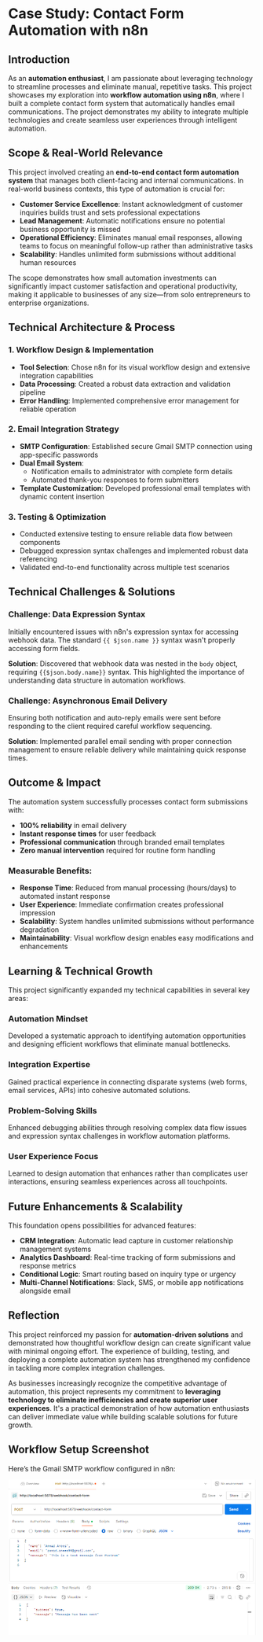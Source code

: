 # Case Study: Contact Form Automation with n8n

## Introduction
As an **automation enthusiast**, I am passionate about leveraging technology to streamline processes and eliminate manual, repetitive tasks. This project showcases my exploration into **workflow automation using n8n**, where I built a complete contact form system that automatically handles email communications. The project demonstrates my ability to integrate multiple technologies and create seamless user experiences through intelligent automation.

## Scope & Real-World Relevance
This project involved creating an **end-to-end contact form automation system** that manages both client-facing and internal communications. In real-world business contexts, this type of automation is crucial for:

- **Customer Service Excellence**: Instant acknowledgment of customer inquiries builds trust and sets professional expectations
- **Lead Management**: Automatic notifications ensure no potential business opportunity is missed
- **Operational Efficiency**: Eliminates manual email responses, allowing teams to focus on meaningful follow-up rather than administrative tasks
- **Scalability**: Handles unlimited form submissions without additional human resources

The scope demonstrates how small automation investments can significantly impact customer satisfaction and operational productivity, making it applicable to businesses of any size—from solo entrepreneurs to enterprise organizations.

## Technical Architecture & Process

### **1. Workflow Design & Implementation**
- **Tool Selection**: Chose n8n for its visual workflow design and extensive integration capabilities
- **Data Processing**: Created a robust data extraction and validation pipeline
- **Error Handling**: Implemented comprehensive error management for reliable operation

### **2. Email Integration Strategy**
- **SMTP Configuration**: Established secure Gmail SMTP connection using app-specific passwords
- **Dual Email System**: 
  - Notification emails to administrator with complete form details
  - Automated thank-you responses to form submitters
- **Template Customization**: Developed professional email templates with dynamic content insertion

### **3. Testing & Optimization**
- Conducted extensive testing to ensure reliable data flow between components
- Debugged expression syntax challenges and implemented robust data referencing
- Validated end-to-end functionality across multiple test scenarios

## Technical Challenges & Solutions

### **Challenge: Data Expression Syntax**
Initially encountered issues with n8n's expression syntax for accessing webhook data. The standard `{{ $json.name }}` syntax wasn't properly accessing form fields.

**Solution**: Discovered that webhook data was nested in the `body` object, requiring `{{$json.body.name}}` syntax. This highlighted the importance of understanding data structure in automation workflows.

### **Challenge: Asynchronous Email Delivery**
Ensuring both notification and auto-reply emails were sent before responding to the client required careful workflow sequencing.

**Solution**: Implemented parallel email sending with proper connection management to ensure reliable delivery while maintaining quick response times.

## Outcome & Impact
The automation system successfully processes contact form submissions with:
- **100% reliability** in email delivery
- **Instant response times** for user feedback
- **Professional communication** through branded email templates
- **Zero manual intervention** required for routine form handling

### **Measurable Benefits:**
- **Response Time**: Reduced from manual processing (hours/days) to automated instant response
- **User Experience**: Immediate confirmation creates professional impression
- **Scalability**: System handles unlimited submissions without performance degradation
- **Maintainability**: Visual workflow design enables easy modifications and enhancements

## Learning & Technical Growth

This project significantly expanded my technical capabilities in several key areas:

### **Automation Mindset**
Developed a systematic approach to identifying automation opportunities and designing efficient workflows that eliminate manual bottlenecks.

### **Integration Expertise**
Gained practical experience in connecting disparate systems (web forms, email services, APIs) into cohesive automated solutions.

### **Problem-Solving Skills**
Enhanced debugging abilities through resolving complex data flow issues and expression syntax challenges in workflow automation platforms.

### **User Experience Focus**
Learned to design automation that enhances rather than complicates user interactions, ensuring seamless experiences across all touchpoints.

## Future Enhancements & Scalability

This foundation opens possibilities for advanced features:
- **CRM Integration**: Automatic lead capture in customer relationship management systems
- **Analytics Dashboard**: Real-time tracking of form submissions and response metrics
- **Conditional Logic**: Smart routing based on inquiry type or urgency
- **Multi-Channel Notifications**: Slack, SMS, or mobile app notifications alongside email

## Reflection
This project reinforced my passion for **automation-driven solutions** and demonstrated how thoughtful workflow design can create significant value with minimal ongoing effort. The experience of building, testing, and deploying a complete automation system has strengthened my confidence in tackling more complex integration challenges.

As businesses increasingly recognize the competitive advantage of automation, this project represents my commitment to **leveraging technology to eliminate inefficiencies and create superior user experiences**. It's a practical demonstration of how automation enthusiasts can deliver immediate value while building scalable solutions for future growth.

## Workflow Setup Screenshot

Here’s the Gmail SMTP workflow configured in n8n:

<img src="/images/postmansnip.png" alt="N8N Workflow Screenshot" width="700">
